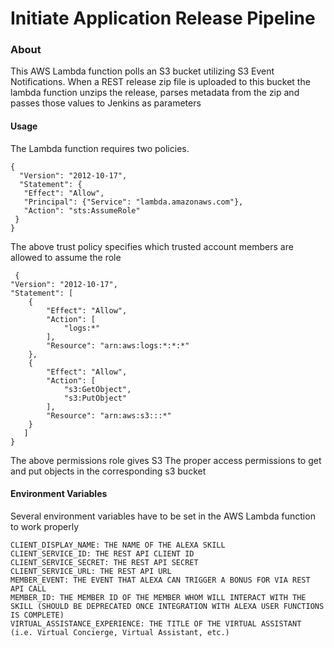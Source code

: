 # Initiate Application Release Pipeline

### About

This AWS Lambda function polls an S3 bucket utilizing S3 Event Notifications.
When a REST release zip file is uploaded to this bucket the lambda function unzips the release,
parses metadata from the zip and passes those values to Jenkins as parameters


#### Usage 

The Lambda function requires two policies. 

    {
      "Version": "2012-10-17",
      "Statement": {
       "Effect": "Allow",
       "Principal": {"Service": "lambda.amazonaws.com"},
       "Action": "sts:AssumeRole"
     }
    }


 The above trust policy specifies which trusted account members are allowed to assume the role
 
     {
    "Version": "2012-10-17",
    "Statement": [
        {
            "Effect": "Allow",
            "Action": [
                "logs:*"
            ],
            "Resource": "arn:aws:logs:*:*:*"
        },
        {
            "Effect": "Allow",
            "Action": [
                "s3:GetObject",
                "s3:PutObject"
            ],
            "Resource": "arn:aws:s3:::*"
        }
       ]
    }

The above permissions role gives S3 The proper access permissions to get and put objects in the corresponding s3 bucket


#### Environment Variables

Several environment  variables have to be set in the AWS Lambda function to work properly

    CLIENT_DISPLAY_NAME: THE NAME OF THE ALEXA SKILL
    CLIENT_SERVICE_ID: THE REST API CLIENT ID
    CLIENT_SERVICE_SECRET: THE REST API SECRET
    CLIENT_SERVICE_URL: THE REST API URL
    MEMBER_EVENT: THE EVENT THAT ALEXA CAN TRIGGER A BONUS FOR VIA REST API CALL
    MEMBER_ID: THE MEMBER ID OF THE MEMBER WHOM WILL INTERACT WITH THE SKILL (SHOULD BE DEPRECATED ONCE INTEGRATION WITH ALEXA USER FUNCTIONS IS COMPLETE)
    VIRTUAL_ASSISTANCE_EXPERIENCE: THE TITLE OF THE VIRTUAL ASSISTANT (i.e. Virtual Concierge, Virtual Assistant, etc.)

